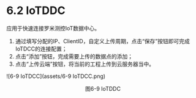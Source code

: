 # 6.2 IoTDDC

应用于快速连接罗米测控IoT数据中心。 

1. 通过填写分配的IP、ClientID，自定义上传周期，点击“保存”按钮即可完成IoTDCC的连接配置； 
2. 点击“添加”按钮，完成需要上传的数据点的添加； 
3. 点击“上传云端”按钮，将当前的工程上传到云服务器当中。

![6-9 IoTDCC](assets/6-9 IoTDCC.png)

<center>图6-9 IoTDDC</center>

 

